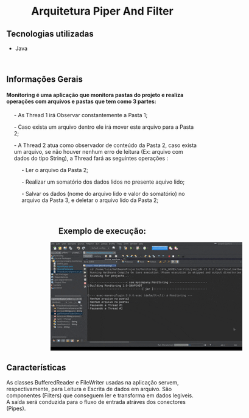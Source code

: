 <b><h1 style="text-align: center;">Arquitetura Piper And Filter</h1></b>
<b><h2>Tecnologias utilizadas</h2></b>
<ul>
    <li>Java</li>
</ul>
<b><br><h2>Informações Gerais</h2></b>
<h4>Monitoring é uma aplicação que monitora pastas do projeto e realiza operações com arquivos e pastas que tem como 3 partes:</h4>
    <p style="margin-left: 20px;"> - As Thread 1 irá Observar constantemente a Pasta 1;</p>
    <p style="margin-left: 20px;"> - Caso exista um arquivo dentro ele irá mover este arquivo para a Pasta 2;</p>
    <p style="margin-left: 20px;"> - A Thread 2 atua como observador de conteúdo da Pasta 2, caso exista um arquivo, se não houver nenhum erro de leitura (Ex: arquivo com dados do tipo String), a Thread fará as seguintes operações :</p>
        <p style="margin-left: 40px;"> - Ler o arquivo da Pasta 2;</p>
        <p style="margin-left: 40px;"> - Realizar um somatório dos dados lidos no presente aquivo lido;</p>
        <p style="margin-left: 40px;"> - Salvar os dados (nome do arquivo lido e valor do somatório) no arquivo da Pasta 3, e deletar o arquivo lido da Pasta 2;</p>
<b><br><h2 style="text-align: center;">Exemplo de execução:</h2></b>
<img style="margin-left: 23%;" src="Monitoring.gif" alt="Gif de execução">

<b><h2>Características</h2></b>
<p>As classes BufferedReader e FileWriter usadas na aplicação servem, respectivamente, para Leitura e Escrita de dados em arquivo. São componentes (Filters) que conseguem ler e transforma em dados legiveis. A saída será conduzida para o fluxo de entrada atráves dos conectores (Pipes).</p>


